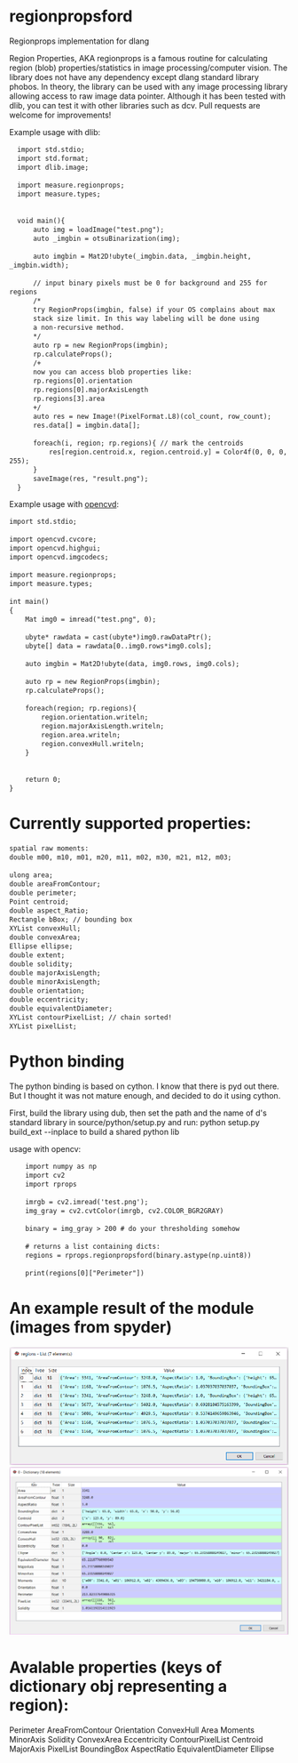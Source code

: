 # regionpropsford
Regionprops implementation for dlang

Region Properties, AKA regionprops is a famous routine for calculating region (blob) properties/statistics in image processing/computer vision. The library does not have any dependency except dlang standard library phobos. In theory, the library can be used with any image processing library allowing access to raw image data pointer. Although it has been tested with dlib, you can test it with other libraries such as dcv. Pull requests are welcome for improvements!

Example usage with dlib:
```
  import std.stdio;
  import std.format;
  import dlib.image;

  import measure.regionprops;
  import measure.types;


  void main(){
      auto img = loadImage("test.png");
      auto _imgbin = otsuBinarization(img);

      auto imgbin = Mat2D!ubyte(_imgbin.data, _imgbin.height, _imgbin.width);
      
      // input binary pixels must be 0 for background and 255 for regions
      /* 
      try RegionProps(imgbin, false) if your OS complains about max
      stack size limit. In this way labeling will be done using
      a non-recursive method.
      */
      auto rp = new RegionProps(imgbin);
      rp.calculateProps();
      /+
      now you can access blob properties like:
      rp.regions[0].orientation
      rp.regions[0].majorAxisLength
      rp.regions[3].area
      +/
      auto res = new Image!(PixelFormat.L8)(col_count, row_count);
      res.data[] = imgbin.data[];

      foreach(i, region; rp.regions){ // mark the centroids
          res[region.centroid.x, region.centroid.y] = Color4f(0, 0, 0, 255);
      }
      saveImage(res, "result.png");
  }
  ```
Example usage with [opencvd](https://github.com/aferust/opencvd):
```
import std.stdio;

import opencvd.cvcore;
import opencvd.highgui;
import opencvd.imgcodecs;

import measure.regionprops;
import measure.types;

int main()
{
    Mat img0 = imread("test.png", 0);
    
    ubyte* rawdata = cast(ubyte*)img0.rawDataPtr();
    ubyte[] data = rawdata[0..img0.rows*img0.cols];
    
    auto imgbin = Mat2D!ubyte(data, img0.rows, img0.cols);
    
    auto rp = new RegionProps(imgbin);
    rp.calculateProps();
    
    foreach(region; rp.regions){
        region.orientation.writeln;
        region.majorAxisLength.writeln;
        region.area.writeln;
        region.convexHull.writeln;
    }
    
    
    return 0;
}
  ```
  
# Currently supported properties:
    
    spatial raw moments:
    double m00, m10, m01, m20, m11, m02, m30, m21, m12, m03;
    
    ulong area;
    double areaFromContour;
    double perimeter;
    Point centroid;
    double aspect_Ratio;
    Rectangle bBox; // bounding box
    XYList convexHull;
    double convexArea;
    Ellipse ellipse;
    double extent;
    double solidity;
    double majorAxisLength;
    double minorAxisLength;
    double orientation;
    double eccentricity;
    double equivalentDiameter;
    XYList contourPixelList; // chain sorted!
    XYList pixelList;

# Python binding
The python binding is based on cython. I know that there is pyd out there.
But I thought it was not mature enough, and decided to do it using cython.

First, build the library using dub, then set the path and the name of 
d's standard library in source/python/setup.py and run:
    python setup.py build_ext --inplace
to build a shared python lib

usage with opencv:
```
    import numpy as np
    import cv2
    import rprops

    imrgb = cv2.imread('test.png');
    img_gray = cv2.cvtColor(imrgb, cv2.COLOR_BGR2GRAY)

    binary = img_gray > 200 # do your thresholding somehow

    # returns a list containing dicts:
    regions = rprops.regionpropsford(binary.astype(np.uint8)) 

    print(regions[0]["Perimeter"])
```
# An example result of the module (images from spyder)
![Alt text](/source/python/doc_images/regions.png?raw=true "regions")
![Alt text](/source/python/doc_images/aregion.png?raw=true "A region with properties")

# Avalable properties (keys of dictionary obj representing a region):

Perimeter
AreaFromContour
Orientation
ConvexHull
Area
Moments
MinorAxis
Solidity
ConvexArea
Eccentricity
ContourPixelList
Centroid
MajorAxis
PixelList
BoundingBox
AspectRatio
EquivalentDiameter
Ellipse

